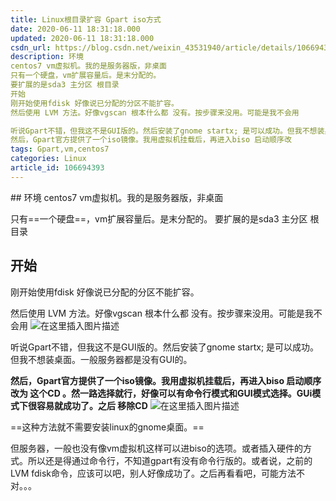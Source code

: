 ```yaml
---
title: Linux根目录扩容 Gpart iso方式
date: 2020-06-11 18:31:18.000
updated: 2020-06-11 18:31:18.000
csdn_url: https://blog.csdn.net/weixin_43531940/article/details/106694393
description: 环境
centos7 vm虚拟机。我的是服务器版，非桌面
只有一个硬盘，vm扩展容量后。是末分配的。
要扩展的是sda3 主分区 根目录
开始
刚开始使用fdisk 好像说已分配的分区不能扩容。
然后使用 LVM 方法。好像vgscan 根本什么都 没有。按步骤来没用。可能是我不会用

听说Gpart不错，但我这不是GUI版的。然后安装了gnome startx; 是可以成功。但我不想装桌面。一般服务器都是没有GUI的。
然后，Gpart官方提供了一个iso镜像。我用虚拟机挂载后，再进入biso 启动顺序改
tags: Gpart,vm,centos7
categories: Linux
article_id: 106694393
---
```

﻿## 环境
centos7 vm虚拟机。我的是服务器版，非桌面

只有==一个硬盘==，vm扩展容量后。是末分配的。
要扩展的是sda3 主分区 根目录

## 开始
刚开始使用fdisk 好像说已分配的分区不能扩容。

然后使用 LVM 方法。好像vgscan 根本什么都 没有。按步骤来没用。可能是我不会用
![在这里插入图片描述](http://img.yayi.site/csdn/20200611182044464.png-watermaskStyle)

听说Gpart不错，但我这不是GUI版的。然后安装了gnome startx; 是可以成功。但我不想装桌面。一般服务器都是没有GUI的。

**然后，Gpart官方提供了一个iso镜像。我用虚拟机挂载后，再进入biso 启动顺序改为 这个CD 。然一路选择就行，好像可以有命令行模式和GUI模式选择。GUi模式下很容易就成功了。之后 移除CD** 
![在这里插入图片描述](http://img.yayi.site/csdn/20200611182629130.png-watermaskStyle)

==这种方法就不需要安装linux的gnome桌面。==

但服务器，一般也没有像vm虚拟机这样可以进biso的选项。或者插入硬件的方式。所以还是得通过命令行，不知道gpart有没有命令行版的。或者说，之前的LVM fdisk命令，应该可以吧，别人好像成功了。之后再看看吧，可能方法不对。。。

